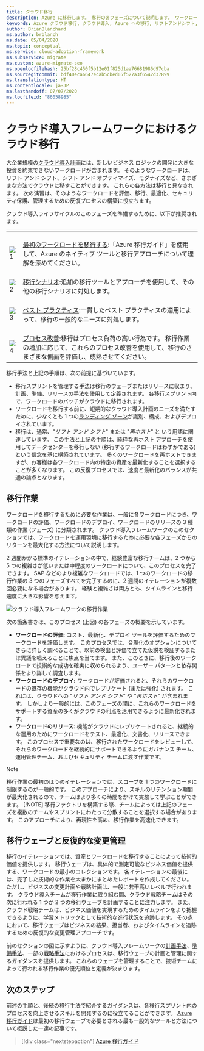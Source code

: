 ```yaml
---
title: クラウド移行
description: Azure に移行します。 移行の各フェーズについて説明します。 ワークロードを評価、移行、最適化、セキュリティ保護、管理するための反復プロセスを使用して、Azure に正常に移行できるように準備します。
keywords: Azure クラウド移行, クラウド導入, Azure への移行, リフトアンドシフト, 移行ウェーブ, 移行計画, 移行手法, クラウド移行フレームワーク
author: BrianBlanchard
ms.author: brblanch
ms.date: 05/04/2020
ms.topic: conceptual
ms.service: cloud-adoption-framework
ms.subservice: migrate
ms.custom: azure-migrate-seo
ms.openlocfilehash: 25bf28c450f5b12e01f825d1aa76681986d97cba
ms.sourcegitcommit: bdf40eca6647ecab5cbed05f527a3f6542d37899
ms.translationtype: HT
ms.contentlocale: ja-JP
ms.lasthandoff: 07/07/2020
ms.locfileid: "86058985"
---
```

# <a name="cloud-migration-in-the-cloud-adoption-framework"></a>クラウド導入フレームワークにおけるクラウド移行

大企業規模の[クラウド導入計画](../plan/index.md)には、新しいビジネス ロジックの開発に大きな投資を約束できないワークロードが含まれます。 そのようなワークロードは、リフト アンド シフト、シフト アンド オプティマイズ、モダナイズなど、さまざまな方法でクラウドに移すことができます。 これらの各方法は移行と見なされます。 次の演習は、そのようなワークロードを評価、移行、最適化、セキュリティ保護、管理するための反復プロセスの構築に役立ちます。

クラウド導入ライフサイクルのこのフェーズを準備するために、以下が推奨されます。

<!-- markdownlint-disable MD033 -->

| | |
|---|---|
| <br> ![1](../_images/icons/1.png) | <br> [最初のワークロードを移行する](./azure-migration-guide/index.md):「Azure 移行ガイド」を使用して、Azure のネイティブ ツールと移行アプローチについて理解を深めてください。                                |
| <br> ![2](../_images/icons/2.png) | <br> [移行シナリオ](./azure-best-practices/index.md):追加の移行ツールとアプローチを使用して、その他の移行シナリオに対処します。                                |
| <br> ![3](../_images/icons/3.png) | <br> [ベスト プラクティス](./azure-best-practices/index.md):一貫したベスト プラクティスの適用によって、移行の一般的なニーズに対処します。                                |
| <br> ![4](../_images/icons/4.png) | <br> [プロセス改善](./migration-considerations/index.md):移行はプロセス負荷の高い行為です。 移行作業の増加に応じて、これらのプロセス改善を使用して、移行のさまざまな側面を評価し、成熟させてください。                        |

<!-- markdownlint-enable MD033 -->

移行手法と上記の手順は、次の前提に基づいています。

- 移行スプリントを管理する手法は移行のウェーブまたはリリースに収まり、計画、準備、リリースの手法を使用して定義されます。 各移行スプリント内で、ワークロードのバッチがクラウドに移行されます。
- ワークロードを移行する前に、短期的なクラウド導入計画のニーズを満たすために、少なくとも 1 つの[ランディング ゾーン](../ready/index.md)が識別、構成、およびデプロイされています。
- 移行は、通常、"_リフト アンド シフト_" または "_再ホスト_" と いう用語に関連しています。 この手法と上記の手順は、純粋な再ホスト アプローチを使用してデータセンターを移行しない (移行するワークロードはわずかである) という信念を基に構築されています。 多くのワークロードを再ホストできますが、お客様は各ワークロード内の特定の資産を最新化することを選択することが多くなります。 この反復プロセスでは、速度と最新化のバランスが共通の論点となります。

## <a name="migration-effort"></a>移行作業

ワークロードを移行するために必要な作業は、一般に各ワークロードにつき、ワークロードの評価、ワークロードのデプロイ、ワークロードのリリースの 3 種類の作業 (フェーズ) に分類されます。 クラウド導入フレームワークのこのセクションでは、ワークロードを運用環境に移行するために必要な各フェーズからのリターンを最大化する方法について説明します。

2 週間かかる標準のイテレーションの中で、経験豊富な移行チームは、2 つから 5 つの複雑さが低いまたは中程度のワークロードについて、このプロセスを完了できます。 SAP などのより複雑なワークロードでは、1 つのワークロードの移行作業の 3 つのフェーズすべてを完了するのに、2 週間のイテレーションが複数回必要になる場合があります。 経験と複雑さは両方とも、タイムラインと移行速度に大きな影響を与えます。

![クラウド導入フレームワークの移行作業](../_images/migrate/methodology.png)

次の箇条書きは、このプロセス (上図) の各フェーズの概要を示しています。

- **ワークロードの評価:** コスト、最新化、デプロイ ツールを評価するためのワークロードを評価します。 このプロセスでは、合理化のオプションについてさらに詳しく調べることで、以前の検出と評価で立てた仮説を検証するまたは異議を唱えることに焦点を当てます。 また、このときに、移行後のワークロードで技術的な成功を確実に収められるよう、ユーザー パターンと依存関係をより詳しく調査します。
- **ワークロードのデプロイ:** ワークロードが評価されると、それらのワークロードの既存の機能がクラウド内でレプリケート (または強化) されます。 これには、クラウドへの "_リフト アンド シフト_" や "_再ホスト_" が含まれます。 しかしより一般的には、このフェーズの間に、これらのワークロードをサポートする資産の多くがクラウドの利点を活用できるように最新化されます。
- **ワークロードのリリース:** 機能がクラウドにレプリケートされると、継続的な運用のためにワークロードをテスト、最適化、文書化、リリースできます。 このプロセスで重要なのは、移行されたワークロードをレビューして、それらのワークロードを継続的にサポートできるようにガバナンス チーム、運用管理チーム、およびセキュリティ チームに渡す作業です。

> [!NOTE]
> 移行作業の最初のほうのイテレーションでは、スコープを 1 つのワークロードに制限するのが一般的です。 このアプローチにより、スキルのリテンション期間が最大化されるので、チームはより多くの時間をかけて実験して学ぶことができます。
> [!NOTE]
> 移行ファクトリを構築する際、チームによっては上記のフェーズを複数のチームやスプリントにわたって分散することを選択する場合があります。 このアプローチにより、再現性を高め、移行作業を高速化できます。

## <a name="migration-waves-and-iterative-change-management"></a>移行ウェーブと反復的な変更管理

移行のイテレーションでは、資産とワークロードを移行することによって技術的価値を提供します。 移行ウェーブは、具体的で測定可能なビジネス価値を提供する、ワークロードの最小のコレクションです。 各イテレーションの最後には、完了した技術的な作業を大まかにまとめたレポートを作成してください。 ただし、ビジネスの変更計画や戦略計画は、一般に若干高いレベルで行われます。 クラウド導入チームが移行作業に取り組む間、クラウド戦略チームはその次に行われる 1 つか 2 つの移行ウェーブを計画することに注力します。 また、クラウド戦略チームは、ビジネス価値を実現するためのタイムラインをより把握できるように、学習メトリックとして技術的な進行状況を追跡します。 その点において、移行ウェーブはビジネスの結果、担当者、およびタイムラインを追跡するための反復的な変更管理アプローチです。

前のセクションの図に示すように、クラウド導入フレームワークの[計画手法](../plan/index.md)、[準備手法](../ready/index.md)、一部の[戦略手法](../strategy/index.md)におけるプロセスは、移行ウェーブの計画と管理に関するガイダンスを提供します。 これらのウェーブを管理することで、技術チームによって行われる移行作業の優先順位と定義が決まります。

## <a name="next-steps"></a>次のステップ

前述の手順と、後続の移行手法で紹介するガイダンスは、各移行スプリント内のプロセスを向上させるスキルを開発するのに役立てることができます。 [Azure 移行ガイド](./azure-migration-guide/index.md)は最初の移行ウェーブで必要とされる最も一般的なツールと方法について概説した一連の記事です。

> [!div class="nextstepaction"]
> [Azure 移行ガイド](./azure-migration-guide/index.md)
